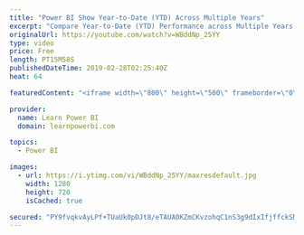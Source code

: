 ```yaml
---
title: "Power BI Show Year-to-Date (YTD) Across Multiple Years"
excerpt: "Compare Year-to-Date (YTD) Performance across Multiple Years!  👉 Download Power BI File in Video at: https://web.learnpowerbi.com/download/  This is not your average YTD Measure, this requires something extra special. And we show not one, but two different ways to solve this puzzle.  Links mentioned"
originalUrl: https://youtube.com/watch?v=WBddNp_25YY
type: video
price: Free
length: PT15M58S
publishedDateTime: 2019-02-28T02:25:40Z
heat: 64

featuredContent: "<iframe width=\"800\" height=\"500\" frameborder=\"0\" src=\"https://www.youtube.com/embed/WBddNp_25YY\" allow=\"accelerometer; autoplay; encrypted-media; gyroscope; picture-in-picture\" allowfullscreen></iframe>"

provider:
  name: Learn Power BI
  domain: learnpowerbi.com

topics:
  - Power BI

images:
  - url: https://i.ytimg.com/vi/WBddNp_25YY/maxresdefault.jpg
    width: 1280
    height: 720
    isCached: true

secured: "PY9fvqkvAyLPf+TUaUk0pDJt8/eTAUA0KZmCKvzohqC1nS3g9dIxIfjffckSMNHXzig8do3FK1OhZf1GYlGsI1C8lxkpalTHv1Ax9C8DFo8JEjhlzypCDbF68Nff40FP6QNxNEF1bNvU4JEEfu7Pe8HOLWkPA57ybGAWOuOX9VRjnlKyViGtobUDEcp4T6Uj2a6S9AUnK+JOa3K5EUxAKEwlcEvkK0UpOMLjenAxEZwOpZUBEea+KEadY1ggADLyBGK9kWS05lnZjLoFkxFq8iLEJdCvI8MmNVFfPL+mzXtPN7OP1+INBLYVybiuBzH5qMZsES7Wt22ss4graFUgC0+0MBSqlharTZV5W698J8maUD+xvvd+IdCyqEZaRkmx7LgpegZU2eJY2zt/HiOBgc8fKu3v+08ZOdjbIbto41s=;qwfGmnYdNDQri3LlCd0lmA=="
---
```


